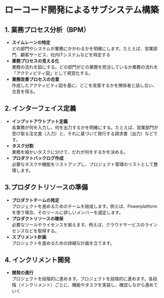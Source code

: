 # ローコード開発によるサブシステム構築

## 1. 業務プロセス分析（BPM）
- **スイムレーンの特定**<br>どの部門やシステムが業務にかかわるかを明確にします。たとえば、営業部門、顧客サービス、社内ITシステムなどを特定する
- **業務プロセスの見える化**<br>業務の流れを図にする。どの部門がどの業務を担当しているか業務の流れを「アクティビティ図」として視覚化する。
- **業務改善プロセスの合意**<br>作成したアクティビティ図を基に、どこを改善するかを関係者と話し合い、合意を得る。
## 2. インターフェイス定義
- **インプットアウトプット定義**<br>各業務が何を入力し、何を出力するかを明確にする。たとえば、営業部門が受け取る注文書（入力）と、それに基づいて発行する請求書（出力）などです。
- **タスク分割**<br>業務を細かいタスクに分けて、だれが何をするかを決める。
- **プロダクトバックログ作成**<br>必要なタスクや機能をリストアップし、プロジェクト管理のリストとして整理します。
## 3.プロダクトリソースの準備
- **プロダクトチームの発足**<br>プロジェクトを進めるためのチームを結成します。例えば、Powerplatformを使う場合、そのツールに詳しいメンバーを選定します。
- **プロダクトリソースの確保**<br>必要なツールやライセンスを揃えます。例えば、クラウドサービスのラインセンスなどを取得する。
- **スプリメント計画**<br>プロジェクトを進めるための詳細な計画を立てます。
## 4. インクリメント開発
- **開発の進行**<br>プロジェクトを段階的に進めます。プロジェクトを段階的に進めます。各段階（インクリメント）ごとに、機能やタスクを実装し、確認しながら進めていく
